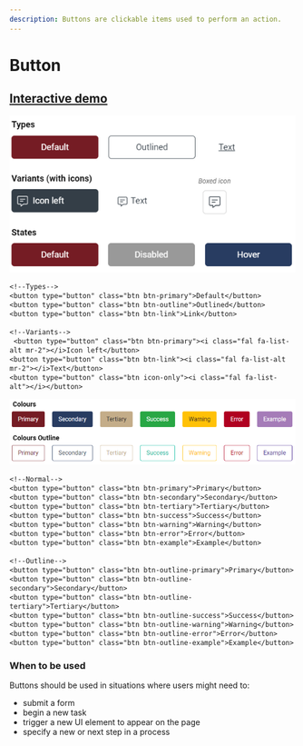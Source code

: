 ```yaml
---
description: Buttons are clickable items used to perform an action.
---
```


# Button

## [Interactive demo](http://cloud.crimsonlogic.com/2021/website/jds/v1/components.html#buttons-wrapper)

![](../.gitbook/assets/image%20%2846%29.png)

```text
<!--Types-->
<button type="button" class="btn btn-primary">Default</button>
<button type="button" class="btn btn-outline">Outlined</button>
<button type="button" class="btn btn-link">Link</button>

<!--Variants-->
 <button type="button" class="btn btn-primary"><i class="fal fa-list-alt mr-2"></i>Icon left</button>
<button type="button" class="btn btn-link"><i class="fal fa-list-alt mr-2"></i>Text</button>
<button type="button" class="btn icon-only"><i class="fal fa-list-alt"></i></button>
```

![](../.gitbook/assets/image%20%282%29.png)

```text
<!--Normal-->
<button type="button" class="btn btn-primary">Primary</button>
<button type="button" class="btn btn-secondary">Secondary</button>
<button type="button" class="btn btn-tertiary">Tertiary</button>
<button type="button" class="btn btn-success">Success</button>
<button type="button" class="btn btn-warning">Warning</button>
<button type="button" class="btn btn-error">Error</button>
<button type="button" class="btn btn-example">Example</button>

<!--Outline-->
<button type="button" class="btn btn-outline-primary">Primary</button>
<button type="button" class="btn btn-outline-secondary">Secondary</button>
<button type="button" class="btn btn-outline-tertiary">Tertiary</button>
<button type="button" class="btn btn-outline-success">Success</button>
<button type="button" class="btn btn-outline-warning">Warning</button>
<button type="button" class="btn btn-outline-error">Error</button>
<button type="button" class="btn btn-outline-example">Example</button>
```

### When to be used

Buttons should be used in situations where users might need to:

* submit a form
* begin a new task
* trigger a new UI element to appear on the page
* specify a new or next step in a process

